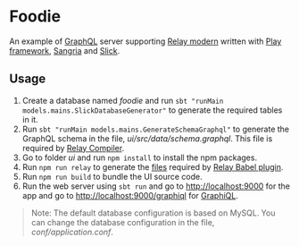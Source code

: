 # Foodie
An example of [GraphQL](https://facebook.github.io/graphql) server supporting [Relay modern](https://facebook.github.io/relay/docs/relay-modern.html) written with [Play framework](https://www.playframework.com), [Sangria](http://sangria-graphql.org) and [Slick](http://slick.lightbend.com).

## Usage
1. Create a database named _foodie_ and run `sbt "runMain models.mains.SlickDatabaseGenerator"` to generate the required tables in it.
1. Run `sbt "runMain models.mains.GenerateSchemaGraphql"` to generate the GraphQL schema in the file, _ui/src/data/schema.graphql_. This file is required by [Relay Compiler](https://facebook.github.io/relay/docs/relay-compiler.html).
1. Go to folder _ui_ and run `npm install` to install the npm packages.
1. Run `npm run relay` to generate the [files](https://facebook.github.io/relay/docs/relay-compiler.html#source-files) required by [Relay Babel plugin](https://facebook.github.io/relay/docs/babel-plugin-relay.html).
1. Run `npm run build` to bundle the UI source code.
1. Run the web server using `sbt run` and go to [http://localhost:9000](http://localhost:9000) for the app and go to [http://localhost:9000/graphiql](http://localhost:9000/graphiql) for [GraphiQL](https://github.com/graphql/graphiql).
> Note: The default database configuration is based on MySQL. You can change the database configuration in the file, _conf/application.conf_.